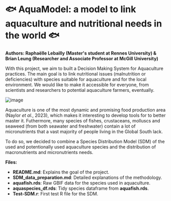 # 🐟 AquaModel: a model to link aquaculture and nutritional needs in the world 🐟

**Authors: Raphaëlle Lebailly (Master's student at Rennes University) & Brian Leung (Researcher and Associate Professor at McGill University)**

With this project, we aim to built a Decision Making System for Aquaculture practices. 
The main goal is to link nutritional issues (malnutrition or deficiencies) with species suitable for aquaculture and for the local environment. We would like to make it accessible for everyone, from scientists and researchers to potential aquaculture farmers, eventually. 

![image]("https://www.globalseafood.org/wp-content/uploads/2018/12/Thai-prawn-farm_SS_1500-1280x959.jpg")

Aquaculture is one of the most dynamic and promising food production area (Naylor *et al.*, 2023), which makes it interesting to develop tools for to better master it. 
Futhermore, many species of fishes, crustaceans, molluscs and seaweed (from both seawater and freshwater) contain a lot of micronutrients that a vast majority of people living in the Global South lack.

To do so, we decided to combine a Species Distribution Model (SDM) of the used and potentionally used aquaculture species and the distribution of macronutrients and micronutrients needs. 

**Files:**
- **README.md**: Explains the goal of the project.
- **SDM_data_preparation.md**: Detailed explanations of the methodology.
- **aquafish.rds**: Raw GBIF data for the species used in aquaculture.
- **aquaspecies_df.rds**: Tidy species dataframe from **aquafish.rds**.
- **Test-SDM.r**: First test R file for the SDM.
 
